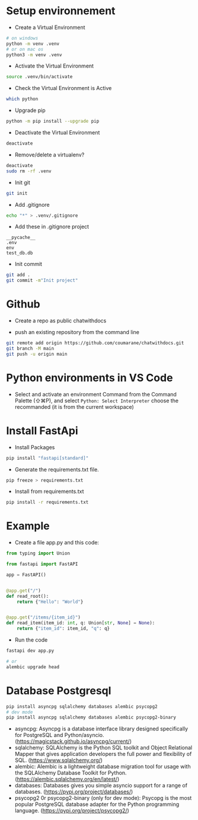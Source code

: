 # Setup environnement

- Create a Virtual Environment 
```bash
# on windows
python -m venv .venv
# or on mac os
python3 -m venv .venv
```

- Activate the Virtual Environment
```bash
source .venv/bin/activate
```

- Check the Virtual Environment is Active
```bash
which python
```

- Upgrade pip
```bash
python -m pip install --upgrade pip
```

- Deactivate the Virtual Environment
```bash
deactivate
```

- Remove/delete a virtualenv? 
```bash
deactivate
sudo rm -rf .venv
```

- Init git
```bash
git init
```

- Add .gitignore
```bash
echo "*" > .venv/.gitignore
```

- Add these in .gitignore project
```
__pycache__
.env
env
test_db.db
```

- Init commit
```bash
git add .
git commit -m"Init project"
```

# Github
- Create a repo as public 
chatwithdocs

- push an existing repository from the command line
```bash
git remote add origin https://github.com/coumarane/chatwithdocs.git
git branch -M main
git push -u origin main
```

# Python environments in VS Code
- Select and activate an environment
Command from the Command Palette (⇧⌘P), and select `Python: Select Interpreter` choose the recommanded (it is from the current workspace)


# Install FastApi
- Install Packages
```bash
pip install "fastapi[standard]"
```

- Generate the requirements.txt file.
```bash
pip freeze > requirements.txt
```

- Install from requirements.txt
```bash
pip install -r requirements.txt
```

# Example
- Create a file app.py and this code:
```python
from typing import Union

from fastapi import FastAPI

app = FastAPI()


@app.get("/")
def read_root():
    return {"Hello": "World"}


@app.get("/items/{item_id}")
def read_item(item_id: int, q: Union[str, None] = None):
    return {"item_id": item_id, "q": q}
```

- Run the code
```bash
fastapi dev app.py

# or
alembic upgrade head
```


# Database Postgresql
```bash
pip install asyncpg sqlalchemy databases alembic psycopg2
# dev mode
pip install asyncpg sqlalchemy databases alembic psycopg2-binary
```

* asyncpg: Asyncpg is a database interface library designed specifically for PostgreSQL and Python/asyncio. (https://magicstack.github.io/asyncpg/current/)
* sqlalchemy: SQLAlchemy is the Python SQL toolkit and Object Relational Mapper that gives application developers the full power and flexibility of SQL. (https://www.sqlalchemy.org/)
* alembic: Alembic is a lightweight database migration tool for usage with the SQLAlchemy Database Toolkit for Python. (https://alembic.sqlalchemy.org/en/latest/)
* databases: Databases gives you simple asyncio support for a range of databases. (https://pypi.org/project/databases/)
* psycopg2 0r psycopg2-binary (only for dev mode): Psycopg is the most popular PostgreSQL database adapter for the Python programming language. (https://pypi.org/project/psycopg2/)

